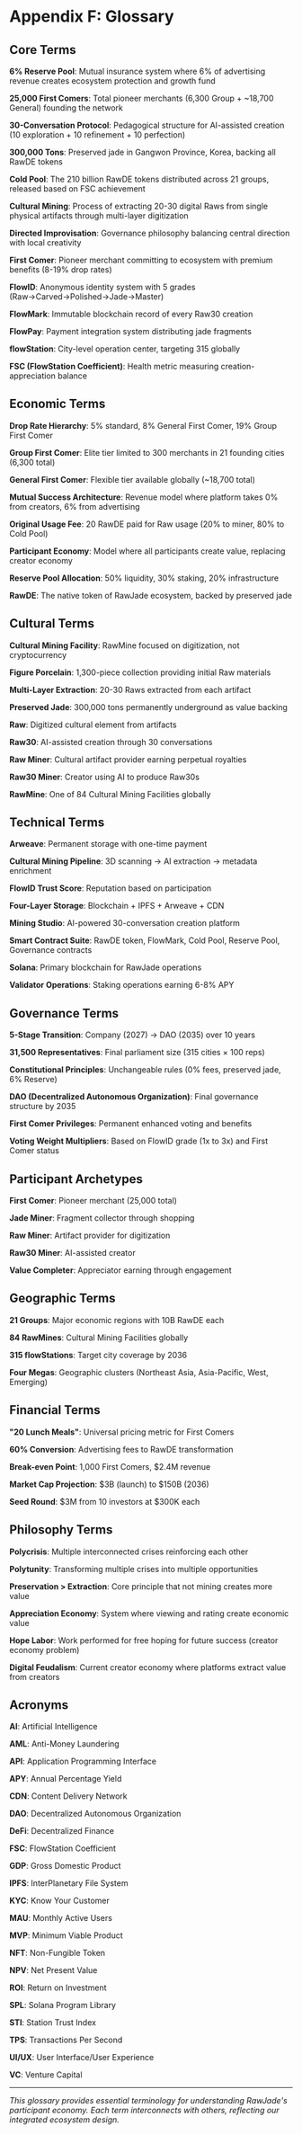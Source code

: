 ﻿# Appendix F: Glossary

## Core Terms

**6% Reserve Pool**: Mutual insurance system where 6% of advertising revenue creates ecosystem protection and growth fund

**25,000 First Comers**: Total pioneer merchants (6,300 Group + ~18,700 General) founding the network

**30-Conversation Protocol**: Pedagogical structure for AI-assisted creation (10 exploration + 10 refinement + 10 perfection)

**300,000 Tons**: Preserved jade in Gangwon Province, Korea, backing all RawDE tokens

**Cold Pool**: The 210 billion RawDE tokens distributed across 21 groups, released based on FSC achievement

**Cultural Mining**: Process of extracting 20-30 digital Raws from single physical artifacts through multi-layer digitization

**Directed Improvisation**: Governance philosophy balancing central direction with local creativity

**First Comer**: Pioneer merchant committing to ecosystem with premium benefits (8-19% drop rates)

**FlowID**: Anonymous identity system with 5 grades (Raw→Carved→Polished→Jade→Master)

**FlowMark**: Immutable blockchain record of every Raw30 creation

**FlowPay**: Payment integration system distributing jade fragments

**flowStation**: City-level operation center, targeting 315 globally

**FSC (FlowStation Coefficient)**: Health metric measuring creation-appreciation balance

## Economic Terms

**Drop Rate Hierarchy**: 5% standard, 8% General First Comer, 19% Group First Comer

**Group First Comer**: Elite tier limited to 300 merchants in 21 founding cities (6,300 total)

**General First Comer**: Flexible tier available globally (~18,700 total)

**Mutual Success Architecture**: Revenue model where platform takes 0% from creators, 6% from advertising

**Original Usage Fee**: 20 RawDE paid for Raw usage (20% to miner, 80% to Cold Pool)

**Participant Economy**: Model where all participants create value, replacing creator economy

**Reserve Pool Allocation**: 50% liquidity, 30% staking, 20% infrastructure

**RawDE**: The native token of RawJade ecosystem, backed by preserved jade

## Cultural Terms

**Cultural Mining Facility**: RawMine focused on digitization, not cryptocurrency

**Figure Porcelain**: 1,300-piece collection providing initial Raw materials

**Multi-Layer Extraction**: 20-30 Raws extracted from each artifact

**Preserved Jade**: 300,000 tons permanently underground as value backing

**Raw**: Digitized cultural element from artifacts

**Raw30**: AI-assisted creation through 30 conversations

**Raw Miner**: Cultural artifact provider earning perpetual royalties

**Raw30 Miner**: Creator using AI to produce Raw30s

**RawMine**: One of 84 Cultural Mining Facilities globally

## Technical Terms

**Arweave**: Permanent storage with one-time payment

**Cultural Mining Pipeline**: 3D scanning → AI extraction → metadata enrichment

**FlowID Trust Score**: Reputation based on participation

**Four-Layer Storage**: Blockchain + IPFS + Arweave + CDN

**Mining Studio**: AI-powered 30-conversation creation platform

**Smart Contract Suite**: RawDE token, FlowMark, Cold Pool, Reserve Pool, Governance contracts

**Solana**: Primary blockchain for RawJade operations

**Validator Operations**: Staking operations earning 6-8% APY

## Governance Terms

**5-Stage Transition**: Company (2027) → DAO (2035) over 10 years

**31,500 Representatives**: Final parliament size (315 cities × 100 reps)

**Constitutional Principles**: Unchangeable rules (0% fees, preserved jade, 6% Reserve)

**DAO (Decentralized Autonomous Organization)**: Final governance structure by 2035

**First Comer Privileges**: Permanent enhanced voting and benefits

**Voting Weight Multipliers**: Based on FlowID grade (1x to 3x) and First Comer status

## Participant Archetypes

**First Comer**: Pioneer merchant (25,000 total)

**Jade Miner**: Fragment collector through shopping

**Raw Miner**: Artifact provider for digitization

**Raw30 Miner**: AI-assisted creator

**Value Completer**: Appreciator earning through engagement

## Geographic Terms

**21 Groups**: Major economic regions with 10B RawDE each

**84 RawMines**: Cultural Mining Facilities globally

**315 flowStations**: Target city coverage by 2036

**Four Megas**: Geographic clusters (Northeast Asia, Asia-Pacific, West, Emerging)

## Financial Terms

**"20 Lunch Meals"**: Universal pricing metric for First Comers

**60% Conversion**: Advertising fees to RawDE transformation

**Break-even Point**: 1,000 First Comers, $2.4M revenue

**Market Cap Projection**: $3B (launch) to $150B (2036)

**Seed Round**: $3M from 10 investors at $300K each

## Philosophy Terms

**Polycrisis**: Multiple interconnected crises reinforcing each other

**Polytunity**: Transforming multiple crises into multiple opportunities

**Preservation > Extraction**: Core principle that not mining creates more value

**Appreciation Economy**: System where viewing and rating create economic value

**Hope Labor**: Work performed for free hoping for future success (creator economy problem)

**Digital Feudalism**: Current creator economy where platforms extract value from creators

## Acronyms

**AI**: Artificial Intelligence

**AML**: Anti-Money Laundering

**API**: Application Programming Interface

**APY**: Annual Percentage Yield

**CDN**: Content Delivery Network

**DAO**: Decentralized Autonomous Organization

**DeFi**: Decentralized Finance

**FSC**: FlowStation Coefficient

**GDP**: Gross Domestic Product

**IPFS**: InterPlanetary File System

**KYC**: Know Your Customer

**MAU**: Monthly Active Users

**MVP**: Minimum Viable Product

**NFT**: Non-Fungible Token

**NPV**: Net Present Value

**ROI**: Return on Investment

**SPL**: Solana Program Library

**STI**: Station Trust Index

**TPS**: Transactions Per Second

**UI/UX**: User Interface/User Experience

**VC**: Venture Capital

---

*This glossary provides essential terminology for understanding RawJade's participant economy. Each term interconnects with others, reflecting our integrated ecosystem design.*
